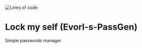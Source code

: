 ![Lines of code](https://img.shields.io/tokei/lines/github/lockmyself2dot0/Evorl-s-PassGen)

# Lock my self (Evorl-s-PassGen)
Simple passwords manager